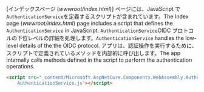 <span data-ttu-id="3f798-101">[インデックスページ (*wwwroot/index.html*)] ページには、JavaScript で`AuthenticationService`を定義するスクリプトが含まれています。</span><span class="sxs-lookup"><span data-stu-id="3f798-101">The Index page (*wwwroot/index.html*) page includes a script that defines the `AuthenticationService` in JavaScript.</span></span> <span data-ttu-id="3f798-102">`AuthenticationService`OIDC プロトコルの下位レベルの詳細を処理します。</span><span class="sxs-lookup"><span data-stu-id="3f798-102">`AuthenticationService` handles the low-level details of the the OIDC protocol.</span></span> <span data-ttu-id="3f798-103">アプリは、認証操作を実行するために、スクリプトで定義されているメソッドを内部的に呼び出します。</span><span class="sxs-lookup"><span data-stu-id="3f798-103">The app internally calls methods defined in the script to perform the authentication operations.</span></span>

```html
<script src="_content/Microsoft.AspNetCore.Components.WebAssembly.Authentication/
    AuthenticationService.js"></script>
```

